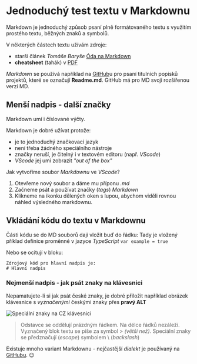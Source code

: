 # Jednoduchý test textu v Markdownu

Markdown je jednoduchý způsob psaní plně formátovaného textu s využitím prostého textu, běžných znaků a symbolů.

V některých částech textu užívám zdroje:
* starší článek *Tomáše Baryše* [Óda na Markdown](https://lifehacky.cz/oda-na-markdown-co-to-vlastne-je-a-proc-se-bez-nej-neobejdete/)
* **cheatsheet** (tahák) v [PDF](https://guides.github.com/pdfs/markdown-cheatsheet-online.pdf)

_Markdown_ se používá například na [GitHub](https://www.github.com)u pro psaní titulních popisků projektů, které se označují __Readme.md__. GitHub má pro MD svoji rozšířenou verzi MD.

## Menší nadpis - další značky

Markdown umí i číslované výčty. 

Markdown je dobré užívat protože:
- je to jednoduchý značkovací jazyk
- není třeba žádného speciálního nástroje
- značky neruší, je čitelný i v textovém editoru (např. _VScode_) 
- _VScode_ jej umí zobrazit _"out of the box"_

Jak vytvoříme soubor _Markdownu_ ve _VScode_?
1. Otevřeme nový soubor a dáme mu příponu _.md_
2. Začneme psát a používat značky (_tags_) _Markdown_ 
3. Klikneme na ikonku dělených oken s lupou, abychom viděli rovnou náhled výsledného markdownu.

## Vkládání kódu do textu v Markdownu

Části kódu se do MD souborů dají vložit buď do řádku:
Tady je vložený příklad definice proměnné v jazyce _TypeScript_ `var example = true` 

Nebo se ocitují v bloku:

```
Zdrojový kód pro hlavní nadpis je:
# Hlavní nadpis
```


### Nejmenší nadpis - jak psát znaky na klávesnici

Nepamatujete-li si jak psát české znaky, je dobré přiložit například obrázek klávesnice s *vyznačenými* českými znaky přes __pravý ALT__ 

![Speciální znaky na CZ klávesnici](https://dusan.pc-slany.cz/klavesnice/obrazky/pravy-alt.gif)


> Odstavce se oddělují prázdným řádkem. Na délce řádků nezáleží.
> Vyznačený blok textu se píše za symbol \> _(větší než)_. 
> Speciální znaky se předznačují (_escape_) symbolem \\ (_backslash_)

Existuje mnoho variant Markdownu - nejčastější _dialekt_ je používaný na [GitHubu](https://guides.github.com/features/mastering-markdown/). :wink: